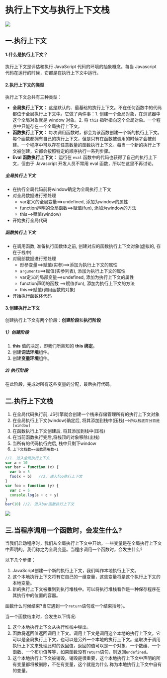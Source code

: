 # 执行上下文与执行上下文栈

![](E:\note\前端\笔记\js\执行上下文图片\执行上下文流程.png)



## 一.执行上下文

#### 1.什么是执行上下文？

执行上下文是评估和执行 JavaScript 代码的环境的抽象概念。每当 Javascript 代码在运行的时候，它都是在执行上下文中运行。



#### 2.执行上下文的类型

执行上下文总共有三种类型：

- **全局执行上下文：** 这是默认的、最基础的执行上下文。不在任何函数中的代码都位于全局执行上下文中。它做了两件事：1. 创建一个全局对象，在浏览器中这个全局对象就是 window 对象。2. 将 `this` 指针指向这个全局对象。一个程序中只能存在一个全局执行上下文。
- **函数执行上下文：** 每次调用函数时，都会为该函数创建一个新的执行上下文。每个函数都拥有自己的执行上下文，但是只有在函数被调用的时候才会被创建。一个程序中可以存在任意数量的函数执行上下文。每当一个新的执行上下文被创建，它都会按照特定的顺序执行一系列步骤。
- **Eval 函数执行上下文：** 运行在 `eval` 函数中的代码也获得了自己的执行上下文，但由于 Javascript 开发人员不常用 eval 函数，所以在这里不再讨论。



##### 全局执行上下文

 * 在执行全局代码前将window确定为全局执行上下文
 * 对全局数据进行预处理
   * var定义的全局变量==>undefined, 添加为window的属性
   * function声明的全局函数==>赋值(fun), 添加为window的方法
   * this==>赋值(window)
 * 开始执行全局代码



##### 函数执行上下文

 * 在调用函数, 准备执行函数体之前, 创建对应的函数执行上下文对象(虚拟的, 存在于栈中)
 * 对局部数据进行预处理
   * 形参变量==>赋值(实参)==>添加为执行上下文的属性
   * `arguments`==>赋值(实参列表), 添加为执行上下文的属性 
   * var定义的局部变量==>undefined, 添加为执行上下文的属性
   * function声明的函数 ==>赋值(fun), 添加为执行上下文的方法
   * this==>赋值(调用函数的对象)
 * 开始执行函数体代码



#### 3.创建执行上下文

创建执行上下文有两个阶段：**创建阶段**和**执行阶段**

##### 1）创建阶段

1. **this** 值的决定，即我们所熟知的 **this 绑定**。
2. 创建**词法环境**组件。
3. 创建**变量环境**组件。

##### 2) 执行阶段

在此阶段，完成对所有这些变量的分配，最后执行代码。

## 二.执行上下文栈

1. 在全局代码执行前, JS引擎就会创建一个栈来存储管理所有的执行上下文对象
2. 在全局执行上下文(window)确定后, 将其添加到栈中(压栈)-->`所以栈底百分百是[window]`
3. 在函数执行上下文创建后, 将其添加到栈中(压栈)
4. 在当前函数执行完后,将栈顶的对象移除(出栈)
5. 当所有的代码执行完后, 栈中只剩下window
6. `上下文栈数==函数调用数+1`

```js
//1. 进入全局执行上下文
var a = 10
var bar = function (x) {
  var b = 5
  foo(x + b)   //3. 进入foo执行上下文           
}
var foo = function (y) {
  var c = 5
  console.log(a + c + y)
}
bar(10) //2. 进入bar函数执行上下文
```

![](E:\note\前端\笔记\js\执行上下文图片\执行上下文栈.png)



## 三.当程序调用一个函数时，会发生什么?

当我们启动程序时，我们从全局执行上下文中开始。一些变量是在全局执行上下文中声明的。我们称之为全局变量。当程序调用一个函数时，会发生什么?

以下几个步骤：

1. JavaScript创建一个新的执行上下文，我们叫作本地执行上下文。
2. 这个本地执行上下文将有它自己的一组变量，这些变量将是这个执行上下文的本地变量。
3. 新的执行上下文被推到到执行堆栈中。可以将执行堆栈看作是一种保存程序在其执行中的位置的容器。

函数什么时候结束?当它遇到一个`return`语句或一个结束括号`}`。

当一个函数结束时，会发生以下情况:

1. 这个本地执行上下文从执行堆栈中弹出。
2. 函数将返回值返回调用上下文。调用上下文是调用这个本地的执行上下文，它可以是全局执行上下文，也可以是另外一个本地的执行上下文。这取决于调用执行上下文来处理此时的返回值，返回的值可以是一个对象、一个数组、一个函数、一个布尔值等等，如果函数没有`return`语句，则返回`undefined`。
3. 这个本地执行上下文被销毁，销毁是很重要，这个本地执行上下文中声明的所有变量都将被删除，不在有变量，这个就是为什么 称为本地执行上下文中自有的变量。

